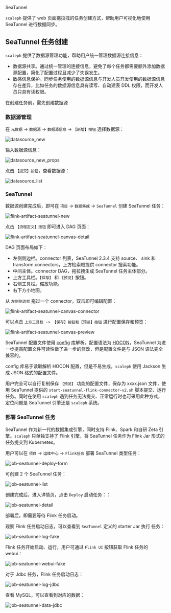 SeaTunnel

`scaleph` 提供了 web 页面拖拉拽的任务创建方式，帮助用户可视化地使用 SeaTunnel 进行数据同步。

## SeaTunnel 任务创建

`scaleph` 提供了数据源管理功能，帮助用户统一管理数据源连接信息：

- 数据源共享。通过统一管理的连接信息，避免了每个任务都需要额外添加数据源配置，简化了配置过程且减少了失误发生。
- 敏感信息保护。同步任务使用的数据源信息与开发人员开发使用的数据源信息存在差异，比如任务的数据源信息具有读写、自动建表 DDL 权限，而开发人员只具有读权限。

在创建任务前，需先创建数据源

### 数据源管理

在 `元数据` -> `数据源` -> `数据源信息` -> `【新增】按钮` 选择数据源：

![datasource_new](./images/job/datasource_new.png)

输入数据源信息：

![datasource_new_props](./images/job/datasource_new_props.png)

点击 `【提交】按钮`，查看数据源：

![datasource_list](./images/job/datasource_list.png)

### SeaTunnel

数据源创建完成后，即可在 `项目` -> `数据集成` -> `SeaTunnel` 创建 SeaTunnel 任务：

![flink-artifact-seatunnel-new](./images/job/seatunnel/flink-artifact-seatunnel-new.jpg)

点击 `【流程定义】按钮` 即可进入 DAG 页面：

![flink-artifact-seatunnel-canvas-detail](./images/job/seatunnel/flink-artifact-seatunnel-canvas-detail.jpg)

DAG 页面布局如下：

- 左侧侧边栏。connector 列表，SeaTunnel 2.3.4 支持 source、 sink 和 transform connectors，上方检索框提供 connector 搜索功能。
- 中间主体。connector DAG，拖拉拽生成 SeaTunnel 任务主体部分。
- 上方工具栏。`【保存】` 和 `【预览】`按钮。
- 右侧工具栏。缩放功能。
- 右下方小地图。

从 `左侧侧边栏` 拖过一个 connector，双击即可编辑配置：

![flink-artifact-seatunnel-canvas-connector](./images/job/seatunnel/flink-artifact-seatunnel-canvas-connector.jpg)

可以点击 `上方工具栏 -> 【保存】按钮和【预览】按钮` 进行配置保存和预览：

![flink-artifact-seatunnel-canvas-preview](./images/job/seatunnel/flink-artifact-seatunnel-canvas-preview.jpg)

SeaTunnel 配置文件使用 [config](https://github.com/lightbend/config) 库解析，配置语法为 [HOCON](https://github.com/lightbend/config/blob/main/HOCON.md)，SeaTunnel 为进一步提高配置文件可读性做了进一步的修改，但是配置文件是与 JSON 语法完全兼容的。

config 库易于读取解析 HOCON 配置，但是不易生成。`scaleph` 使用 Jackson 生成 JSON 格式的配置文件。

用户完全可以自行复制保存 `【预览】` 功能的配置文件，保存为 xxxx.json 文件，使用 SeaTunnel 提供的 `start-seatunnel-flink-connector-v2.sh` 脚本提交、运行任务。同时在使用 `scaleph` 遇到任务无法提交、正常运行时也可采用此种方式，定位问题是 SeaTunnel 引擎还是 `scaleph` 系统。

### 部署 SeaTunnel 任务

SeaTunnel 作为新一代的数据集成引擎，同时支持 Flink、Spark 和自研 Zeta 引擎。`scaleph` 只单独支持了 Flink 引擎，将 SeaTunnel 任务作为 Flink Jar 形式的任务提交到 Kubernetes。

用户可以在 `项目` -> `运维中心` -> `Flink任务` 部署 SeaTunnel 类型任务：

![job-seatunnel-deploy-form](./images/job/seatunnel/job-seatunnel-deploy-form.jpg)

可创建 2 个 SeaTunnel 任务：

![job-seatunnel-list](./images/job/seatunnel/job-seatunnel-list.jpg)

创建完成后，进入详情页，点击 `Deploy` 启动任务：：

![job-seatunnel-detail](./images/job/seatunnel/job-seatunnel-detail.jpg)

部署后，即需要等待 Flink 任务启动。

观察 Flink 任务启动日志，可以查看到 `SeaTunnel` 定义的 starter Jar 执行 任务：

![job-seatunnel-log-fake](./images/job/seatunnel/job-seatunnel-log-fake.jpg)

Flink 任务开始启动、运行，用户可通过 `Flink UI` 按钮获取 Flink 任务的 webui：

![job-seatunnel-webui-fake](./images/job/seatunnel/job-seatunnel-webui-fake.jpg)

对于 Jdbc 任务，Flink 任务启动日志：

![job-seatunnel-log-jdbc](./images/job/seatunnel/job-seatunnel-log-jdbc.jpg)

查看 MySQL，可以查看到对应的数据：

![job-seatunnel-data-jdbc](./images/job/seatunnel/job-seatunnel-data-jdbc.jpg)
